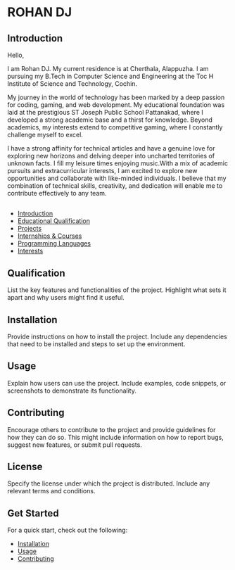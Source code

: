 # ROHAN DJ

## Introduction

Hello,

I am Rohan DJ. My current residence is at Cherthala, Alappuzha. I am pursuing my B.Tech in Computer Science and Engineering at the Toc H Institute of Science and Technology, Cochin.

My journey in the world of technology has been marked by a deep passion for coding, gaming, and web development. My educational foundation was laid at the prestigious ST Joseph Public School Pattanakad, where I developed a strong academic base and a thirst for knowledge. Beyond academics, my interests extend to competitive gaming, where I constantly challenge myself to excel. 

I have a strong affinity for technical articles and have a genuine love for exploring new horizons and delving deeper into uncharted territories of unknown facts. I fill my leisure times enjoying music.With a mix of academic pursuits and extracurricular interests, I am excited to explore new opportunities and collaborate with like-minded individuals. I believe that my combination of technical skills, creativity, and dedication will enable me to contribute effectively to any team. 
 

## 

- [Introduction](#introduction)
- [Educational Qualification](#qualification)
- [Projects](#Projects)
- [Internships & Courses](#InternshipsnCourses)
- [Programming Languages](#ProgrammingLanguages)
- [Interests](#Interests)

## Qualification

List the key features and functionalities of the project. Highlight what sets it apart and why users might find it useful.

## Installation

Provide instructions on how to install the project. Include any dependencies that need to be installed and steps to set up the environment.

## Usage

Explain how users can use the project. Include examples, code snippets, or screenshots to demonstrate its functionality.

## Contributing

Encourage others to contribute to the project and provide guidelines for how they can do so. This might include information on how to report bugs, suggest new features, or submit pull requests.

## License

Specify the license under which the project is distributed. Include any relevant terms and conditions.

## Get Started

For a quick start, check out the following:

- [Installation](#installation)
- [Usage](#usage)
- [Contributing](#contributing)



<!---
work-rohan/work-rohan is a ✨ special ✨ repository because its `README.md` (this file) appears on your GitHub profile.
You can click the Preview link to take a look at your changes.
--->

